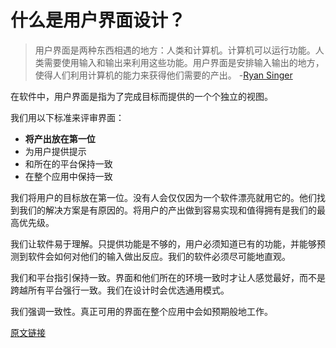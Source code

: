 # 什么是用户界面设计？

> 用户界面是两种东西相遇的地方：人类和计算机。计算机可以运行功能。人类需要使用输入和输出来利用这些功能。用户界面是安排输入输出的地方，使得人们利用计算机的能力来获得他们需要的产出。
> -[Ryan Singer](http://feltpresence.com/articles/19-what-ui-really-is-and-how-ux-confuses-matters)

在软件中，用户界面是指为了完成目标而提供的一个个独立的视图。

我们用以下标准来评审界面：

- **将产出放在第一位**
- 为用户提供提示
- 和所在的平台保持一致
- 在整个应用中保持一致

我们将用户的目标放在第一位。没有人会仅仅因为一个软件漂亮就用它的。他们找到我们的解决方案是有原因的。将用户的产出做到容易实现和值得拥有是我们的最高优先级。

我们让软件易于理解。只提供功能是不够的，用户必须知道已有的功能，并能够预测到软件会如何对他们的输入做出反应。我们的软件必须尽可能地直观。

我们和平台指引保持一致。界面和他们所在的环境一致时才让人感觉最好，而不是跨越所有平台强行一致。我们在设计时会优选通用模式。

我们强调一致性。真正可用的界面在整个应用中会如预期般地工作。

[原文链接](https://thoughtbot.com/playbook/designing/what-is-user-interface-design)

